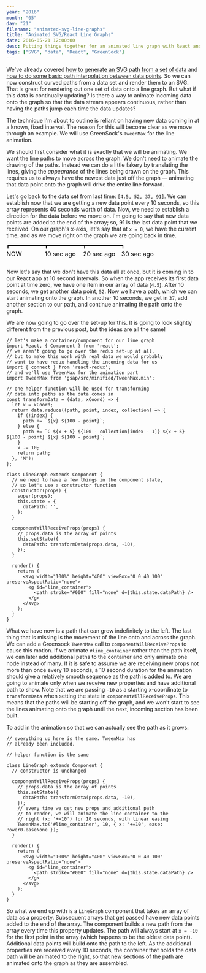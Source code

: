 ```yaml
---
year: "2016"
month: "05"
day: "21"
filename: "animated-svg-line-graphs"
title: "Animated SVG/React Line Graphs"
date: 2016-05-21 12:00:00
desc: Putting things together for an animated line graph with React and SVG
tags: ["SVG", "data", "React", "GreenSock"]
---
```


We've already covered [how to generate an SVG path from a set of data](/2016/05/10/react-svg-graphs) and [how to do some basic path interpolation between data points](/2016/05/14/svg-data-interpolation). So we can now construct curved paths from a data set and render them to an SVG. That is great for rendering out one set of data onto a line graph. But what if this data is continually updating? Is there a way to animate incoming data onto the graph so that the data stream appears continuous, rather than having the paths jump each time the data updates?

The technique I'm about to outline is reliant on having new data coming in at a known, fixed interval. The reason for this will become clear as we move through an example. We will use GreenSock's `TweenMax` for the line animation.

We should first consider what it is exactly that we will be animating. We want the line paths to move across the graph. We don't need to animate the drawing of the paths. Instead we can do a little fakery by translating the lines, giving the *appearance* of the lines being drawn on the graph. This requires us to always have the newest data just off the graph &mdash; animating that data point onto the graph will drive the entire line forward.

Let's go back to the data set from last time: `[4.5, 52, 37, 91]`. We can establish now that we are getting a new data point every 10 seconds, so this array represents 40 seconds worth of data. Now, we need to establish a direction for the data before we move on. I'm going to say that new data points are added to the end of the array; so, 91 is the last data point that we received. On our graph's x-axis, let's say that at `x = 0`, we have the current time, and as we move right on the graph we are going back in time.

<svg width="400" height="50" viewBox="28 48 200 25">
  <path stroke="#000" stroke-width="1" fill="none" d="M 30 54 L 30 50 L 80 50 L 80 54 L 80 50 L 130 50 L 130 54 L 130 50 L 180 50 L 180 54" />
  <text x="28" y="64" font-size="8">NOW</text>
  <text x="78" y="64" font-size="8">10 sec ago</text>
  <text x="128" y="64" font-size="8">20 sec ago</text>
  <text x="178" y="64" font-size="8">30 sec ago</text>
</svg>

Now let's say that we don't have this data all at once, but it is coming in to our React app at 10 second intervals. So when the app receives its first data point at time zero, we have one item in our array of data (`4.5`). After 10 seconds, we get another data point, `52`. Now we have a path, which we can start animating onto the graph. In another 10 seconds, we get in `37`, add another section to our path, and continue animating the path onto the graph.

We are now going to go over the set-up for this. It is going to look slightly different from the previous post, but the ideas are all the same!

```
// let's make a container/component for our line graph
import React, { Component } from 'react';
// we aren't going to go over the redux set-up at all,
// but to make this work with real data we would probably
// want to have redux handling the incoming data for us
import { connect } from 'react-redux';
// and we'll use TweenMax for the animation part
import TweenMax from 'gsap/src/minified/TweenMax.min';

// one helper function will be used for transforming
// data into paths as the data comes in
const transformData = (data, xCoord) => {
  let x = xCoord;
  return data.reduce((path, point, index, collection) => {
    if (!index) {
      path += `${x} ${100 - point}`;
    } else {
      path += `C ${x + 5} ${100 - collection[index - 1]} ${x + 5} ${100 - point} ${x} ${100 - point}`;
    }
    x -= 10;
    return path;
  }, 'M');
};

class LineGraph extends Component {
  // we need to have a few things in the component state,
  // so let's use a constructor function
  constructor(props) {
    super(props);
    this.state = {
      dataPath: '',
    };
  }

  componentWillReceiveProps(props) {
    // props.data is the array of points
    this.setState({
      dataPath: transformData(props.data, -10),
    });
  }

  render() {
    return (
      <svg width="100%" height="400" viewBox="0 0 40 100" preserveAspectRatio="none">
        <g id="line_container">
          <path stroke="#000" fill="none" d={this.state.dataPath} />
        </g>
      </svg>
    );
  }
}
```

What we have now is a path that can grow indefinitely to the left. The last thing that is missing is the movement of the line onto and across the graph. We can add a Greensock `TweenMax` call to `componentWillReceiveProps` to cause this motion. If we animate `#line_container` rather than the path itself, we can later add additional paths to the container and only animate one node instead of many. If it is safe to assume we are receiving new props not more than once every 10 seconds, a 10 second duration for the animation should give a relatively smooth sequence as the path is added to. We are going to animate only when we receive new properties and have additional path to show. Note that we are passing `-10` as a starting x-coordinate to `transformData` when setting the state in `componentWillReceiveProps`. This means that the paths will be starting off the graph, and we won't start to see the lines animating onto the graph until the next, incoming section has been built.

To add in the animation so that we can actually see the path as it grows:

```
// everything up here is the same. TweenMax has
// already been included.

// helper function is the same

class LineGraph extends Component {
  // constructor is unchanged

  componentWillReceiveProps(props) {
    // props.data is the array of points
    this.setState({
      dataPath: transformData(props.data, -10),
    });
    // every time we get new props and additional path
    // to render, we will animate the line container to the 
    // right (x: '+=10') for 10 seconds, with linear easing
    TweenMax.to('#line_container', 10, { x: '+=10', ease: Power0.easeNone });
  }

  render() {
    return (
      <svg width="100%" height="400" viewBox="0 0 40 100" preserveAspectRatio="none">
        <g id="line_container">
          <path stroke="#000" fill="none" d={this.state.dataPath} />
        </g>
      </svg>
    );
  }
}
```

So what we end up with is a `LineGraph` component that takes an array of data as a property. Subsequent arrays that get passed have new data points added to the end of the array. The component builds a new path from the array every time this property updates. The path will always start at `x = -10` for the first point in the array (which happens to be the oldest data point). Additional data points will build onto the path to the left. As the additional properties are received every 10 seconds, the container that holds the data path will be animated to the right, so that new sections of the path are animated onto the graph as they are assembled.